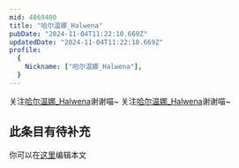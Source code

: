 ```yaml
---
mid: 4069400
title: "哈尔温娜_Halwena"
pubDate: "2024-11-04T11:22:10.669Z"
updatedDate: "2024-11-04T11:22:10.669Z"
profile:
  {
    Nickname: ["哈尔温娜_Halwena"],
  }
---
```


关注[哈尔温娜_Halwena](https://space.bilibili.com/4069400)谢谢喵~ 关注[哈尔温娜_Halwena](https://space.bilibili.com/4069400)谢谢喵~

## 此条目有待补充
你可以在[这里](https://github.com/Yuhanawa/VTuber.ICU/edit/master/src/content/v/哈尔温娜_Halwena/index.md)编辑本文
